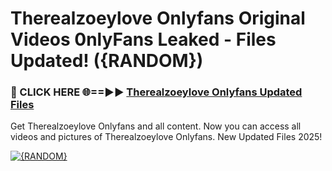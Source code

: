 # Therealzoeylove Onlyfans Original Videos 0nlyFans Leaked - Files Updated! ({RANDOM})

<h3>🔴 CLICK HERE 🌐==►► <a href="https://betterlinks.top/A2PfLJ" rel="nofollow">Therealzoeylove Onlyfans Updated Files</a></h3>

Get Therealzoeylove Onlyfans and all content. Now you can access all videos and pictures of Therealzoeylove Onlyfans. New Updated Files 2025!

[![{RANDOM}](https://i.imgur.com/ppqm5kG.gif)](https://betterlinks.top/A2PfLJ)